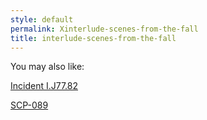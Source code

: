 ```yaml
---
style: default
permalink: Xinterlude-scenes-from-the-fall
title: interlude-scenes-from-the-fall
---
```

You may also like:

[Incident I.J77.82](http://scp-wiki.net/incident-i-j77-82)

[SCP-089](http://scp-wiki.net/scp-089)
